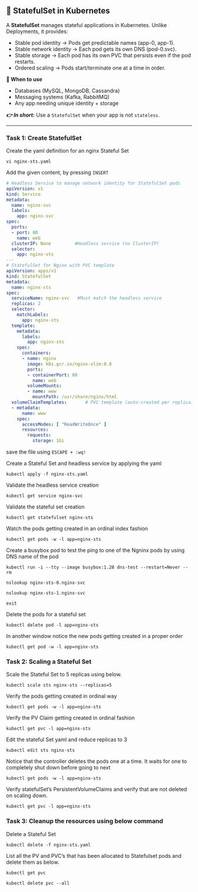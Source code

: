 ## 📘 StatefulSet in Kubernetes

A **StatefulSet** manages stateful applications in Kubernetes. Unlike Deployments, it provides:

* Stable pod identity → Pods get predictable names (app-0, app-1).
* Stable network identity → Each pod gets its own DNS (pod-0.svc).
* Stable storage → Each pod has its own PVC that persists even if the pod restarts.
* Ordered scaling → Pods start/terminate one at a time in order.

**🔹 When to use**
* Databases (MySQL, MongoDB, Cassandra)
* Messaging systems (Kafka, RabbitMQ)
* Any app needing unique identity + storage

***👉 In short:*** Use a `StatefulSet` when your app is not `stateless`.

-------------------------------------------------------------------------------------------

### Task 1: Create StatefulSet
Create the yaml definition for an nginx Stateful Set 
```
vi nginx-sts.yaml
```
Add the given content, by pressing `INSERT`

```yaml
# Headless Service to manage network identity for StatefulSet pods
apiVersion: v1
kind: Service
metadata:
  name: nginx-svc
  labels:
    app: nginx-svc
spec:
  ports:
  - port: 80
    name: web
  clusterIP: None         #Headless service (no ClusterIP)
  selector:
    app: nginx-sts
---
# StatefulSet for Nginx with PVC template
apiVersion: apps/v1
kind: StatefulSet
metadata:
  name: nginx-sts
spec:
  serviceName: nginx-svc   #Must match the headless service
  replicas: 2
  selector:
    matchLabels:
      app: nginx-sts
  template:
    metadata:
      labels:
        app: nginx-sts
    spec:
      containers:
      - name: nginx
        image: k8s.gcr.io/nginx-slim:0.8
        ports:
        - containerPort: 80
          name: web
        volumeMounts:
        - name: www
          mountPath: /usr/share/nginx/html
  volumeClaimTemplates:       # PVC template (auto-created per replica)
  - metadata:
      name: www
    spec:
      accessModes: [ "ReadWriteOnce" ]
      resources:
        requests:
          storage: 1Gi
```
save the file using `ESCAPE + :wq!`


Create a Stateful Set and  headless service by applying the yaml
```
kubectl apply -f nginx-sts.yaml
```
Validate the headless service creation
```
kubectl get service nginx-svc
```
Validate the stateful set creation
```
kubectl get statefulset nginx-sts
```
Watch the pods getting created in an ordinal index fashion
```
kubectl get pods -w -l app=nginx-sts
```
Create a busybox pod to test the ping to one of the Ngninx pods by using DNS name of the pod
```
kubectl run -i --tty --image busybox:1.28 dns-test --restart=Never --rm
```
```
nslookup nginx-sts-0.nginx-svc
```
```
nslookup nginx-sts-1.nginx-svc
```
```
exit
```
Delete the pods for a stateful set
```
kubectl delete pod -l app=nginx-sts
```
In another window notice the new pods getting created in a proper order
```
kubectl get pod -w -l app=nginx-sts
```

### Task 2: Scaling a Stateful Set
Scale the Stateful Set to 5 replicas using below.
```
kubectl scale sts nginx-sts --replicas=5
```
Verify the pods getting created in ordinal way
```
kubectl get pods -w -l app=nginx-sts
```
Verify the PV Claim getting created in ordinal fashion
```
kubectl get pvc -l app=nginx-sts
```
Edit the stateful Set yaml and reduce replicas to 3 
```
kubectl edit sts nginx-sts
```
Notice that the controller deletes the pods one at a time. It waits for one to completely shut down before going to next
```
kubectl get pods -w -l app=nginx-sts
```
Verify statefulSet’s PersistentVolumeClaims and verify that are not deleted on scaling down. 
```
kubectl get pvc -l app=nginx-sts
```

### Task 3: Cleanup the resources using below command 
Delete a Stateful Set
```
kubectl delete -f nginx-sts.yaml
```
List all the PV and PVC’s that has been allocated to Statefulset pods and delete them as below.
```
kubectl get pvc
```
```
kubectl delete pvc --all
```



